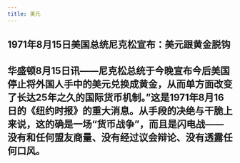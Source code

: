 ```yaml
---
title: 美元
---
```


## 1971年8月15日美国总统尼克松宣布：美元跟黄金脱钩
## 华盛顿8月15日讯——尼克松总统于今晚宣布今后美国停止将外国人手中的美元兑换成黄金，从而单方面改变了长达25年之久的国际货币机制。”这是1971年8月16日的《纽约时报》的重大消息。从手段的决绝与干脆上来说，这的确是一场“货币战争”，而且是闪电战——没有和任何盟友商量、没有经过议会辩论、没有透露任何口风。
